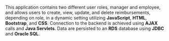 This application contains two different user roles, manager and employee, and allows users to create, view, update, and delete reimbursements, depending on role, in a dynamic setting utilizing <strong>JavaScript</strong>, <strong>HTML</strong>, <strong>Bootstrap</strong>, and <strong>CSS</strong>. Connection to the backend is achieved using <strong>AJAX</strong> calls and <strong>Java Servlets</strong>. Data are persisted to an <strong>RDS</strong> database using <strong>JDBC</strong> and <strong>Oracle SQL</strong>.
